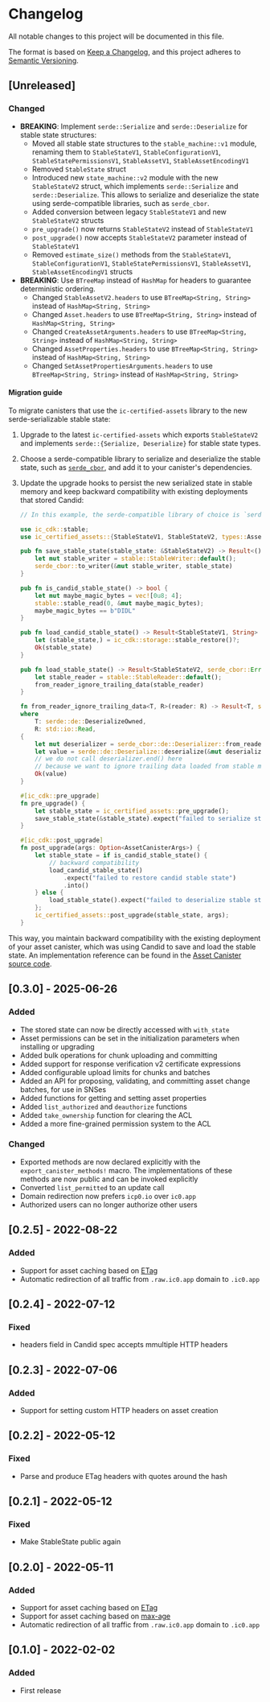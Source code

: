# Changelog
All notable changes to this project will be documented in this file.

The format is based on [Keep a Changelog](https://keepachangelog.com/en/1.0.0/),
and this project adheres to [Semantic Versioning](https://semver.org/spec/v2.0.0.html).

## [Unreleased]

### Changed

- **BREAKING**: Implement `serde::Serialize` and `serde::Deserialize` for stable state structures:
  - Moved all stable state structures to the `stable_machine::v1` module, renaming them to `StableStateV1`, `StableConfigurationV1`, `StableStatePermissionsV1`, `StableAssetV1`, `StableAssetEncodingV1`
  - Removed `StableState` struct
  - Introduced new `state_machine::v2` module with the new `StableStateV2` struct, which implements `serde::Serialize` and `serde::Deserialize`. This allows to serialize and deserialize the state using serde-compatible libraries, such as `serde_cbor`.
  - Added conversion between legacy `StableStateV1` and new `StableStateV2` structs
  - `pre_upgrade()` now returns `StableStateV2` instead of `StableStateV1`
  - `post_upgrade()` now accepts `StableStateV2` parameter instead of `StableStateV1`
  - Removed `estimate_size()` methods from the `StableStateV1`, `StableConfigurationV1`, `StableStatePermissionsV1`, `StableAssetV1`, `StableAssetEncodingV1` structs
- **BREAKING**: Use `BTreeMap` instead of `HashMap` for headers to guarantee deterministic ordering.
  - Changed `StableAssetV2.headers` to use `BTreeMap<String, String>` instead of `HashMap<String, String>`
  - Changed `Asset.headers` to use `BTreeMap<String, String>` instead of `HashMap<String, String>`
  - Changed `CreateAssetArguments.headers` to use `BTreeMap<String, String>` instead of `HashMap<String, String>`
  - Changed `AssetProperties.headers` to use `BTreeMap<String, String>` instead of `HashMap<String, String>`
  - Changed `SetAssetPropertiesArguments.headers` to use `BTreeMap<String, String>` instead of `HashMap<String, String>`

#### Migration guide

To migrate canisters that use the `ic-certified-assets` library to the new serde-serializable stable state:

1. Upgrade to the latest `ic-certified-assets` which exports `StableStateV2` and implements `serde::{Serialize, Deserialize}` for stable state types.

2. Choose a serde-compatible library to serialize and deserialize the stable state, such as [`serde_cbor`](https://crates.io/crates/serde_cbor), and add it to your canister's dependencies.

3. Update the upgrade hooks to persist the new serialized state in stable memory and keep backward compatibility with existing deployments that stored Candid:
    ```rust
    // In this example, the serde-compatible library of choice is `serde_cbor`.

    use ic_cdk::stable;
    use ic_certified_assets::{StableStateV1, StableStateV2, types::AssetCanisterArgs};

    pub fn save_stable_state(stable_state: &StableStateV2) -> Result<(), serde_cbor::Error> {
        let mut stable_writer = stable::StableWriter::default();
        serde_cbor::to_writer(&mut stable_writer, stable_state)
    }

    pub fn is_candid_stable_state() -> bool {
        let mut maybe_magic_bytes = vec![0u8; 4];
        stable::stable_read(0, &mut maybe_magic_bytes);
        maybe_magic_bytes == b"DIDL"
    }

    pub fn load_candid_stable_state() -> Result<StableStateV1, String> {
        let (stable_state,) = ic_cdk::storage::stable_restore()?;
        Ok(stable_state)
    }

    pub fn load_stable_state() -> Result<StableStateV2, serde_cbor::Error> {
        let stable_reader = stable::StableReader::default();
        from_reader_ignore_trailing_data(stable_reader)
    }

    fn from_reader_ignore_trailing_data<T, R>(reader: R) -> Result<T, serde_cbor::Error>
    where
        T: serde::de::DeserializeOwned,
        R: std::io::Read,
    {
        let mut deserializer = serde_cbor::de::Deserializer::from_reader(reader);
        let value = serde::de::Deserialize::deserialize(&mut deserializer)?;
        // we do not call deserializer.end() here
        // because we want to ignore trailing data loaded from stable memory
        Ok(value)
    }

    #[ic_cdk::pre_upgrade]
    fn pre_upgrade() {
        let stable_state = ic_certified_assets::pre_upgrade();
        save_stable_state(&stable_state).expect("failed to serialize stable state");
    }

    #[ic_cdk::post_upgrade]
    fn post_upgrade(args: Option<AssetCanisterArgs>) {
        let stable_state = if is_candid_stable_state() {
            // backward compatibility
            load_candid_stable_state()
                .expect("failed to restore candid stable state")
                .into()
        } else {
            load_stable_state().expect("failed to deserialize stable state")
        };
        ic_certified_assets::post_upgrade(stable_state, args);
    }
    ```

This way, you maintain backward compatibility with the existing deployment of your asset canister, which was using Candid to save and load the stable state. An implementation reference can be found in the [Asset Canister source code](https://github.com/dfinity/sdk/tree/master/src/canisters/frontend/ic-frontend-canister).

## [0.3.0] - 2025-06-26

### Added

- The stored state can now be directly accessed with `with_state`
- Asset permissions can be set in the initialization parameters when installing or upgrading
- Added bulk operations for chunk uploading and committing
- Added support for response verification v2 certificate expressions
- Added configurable upload limits for chunks and batches
- Added an API for proposing, validating, and committing asset change batches, for use in SNSes
- Added functions for getting and setting asset properties
- Added `list_authorized` and `deauthorize` functions
- Added `take_ownership` function for clearing the ACL
- Added a more fine-grained permission system to the ACL

### Changed

- Exported methods are now declared explicitly with the `export_canister_methods!` macro. The implementations of these methods are now public and can be invoked explicitly
- Converted `list_permitted` to an update call
- Domain redirection now prefers `icp0.io` over `ic0.app`
- Authorized users can no longer authorize other users

## [0.2.5] - 2022-08-22
### Added 
- Support for asset caching based on [ETag](https://developer.mozilla.org/en-US/docs/Web/HTTP/Headers/ETag)
- Automatic redirection of all traffic from `.raw.ic0.app` domain to `.ic0.app`

## [0.2.4] - 2022-07-12
### Fixed
- headers field in Candid spec accepts mmultiple HTTP headers

## [0.2.3] - 2022-07-06
### Added
- Support for setting custom HTTP headers on asset creation 

## [0.2.2] - 2022-05-12
### Fixed
- Parse and produce ETag headers with quotes around the hash

## [0.2.1] - 2022-05-12
### Fixed
- Make StableState public again

## [0.2.0] - 2022-05-11
### Added
- Support for asset caching based on [ETag](https://developer.mozilla.org/en-US/docs/Web/HTTP/Headers/ETag)
- Support for asset caching based on [max-age](https://developer.mozilla.org/en-US/docs/Web/HTTP/Headers/Cache-Control)
- Automatic redirection of all traffic from `.raw.ic0.app` domain to `.ic0.app`

## [0.1.0] - 2022-02-02
### Added
- First release

